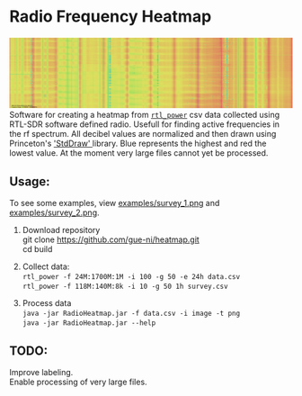 # Radio Frequency Heatmap

![Example Waterfall](examples/survey_1.png)
Software for creating a heatmap from [`rtl_power`](https://github.com/keenerd/rtl-sdr) csv data collected using RTL-SDR software defined radio. Usefull for finding active frequencies in the rf spectrum. All decibel values are normalized and then drawn using Princeton's [ 'StdDraw' ](https://introcs.cs.princeton.edu/java/stdlib/javadoc/StdDraw.html) library. Blue represents the highest and red the lowest value. At the moment very large files cannot yet be processed. 


## Usage:
To see some examples, view [examples/survey_1.png](examples/survey_1.png) and [examples/survey_2.png](examples/survey_2.png). <br>

1. Download repository<br>
git clone https://github.com/gue-ni/heatmap.git <br>
cd build <br>

2. Collect data: <br>
  `rtl_power -f 24M:1700M:1M -i 100 -g 50 -e 24h data.csv` <br>
  `rtl_power -f 118M:140M:8k -i 10 -g 50 1h survey.csv` <br>
  
3. Process data<br>
  `java -jar RadioHeatmap.jar -f data.csv -i image -t png` <br>
  `java -jar RadioHeatmap.jar --help` <br>

 
  
## TODO:
Improve labeling. <br>
Enable processing of very large files. <br>



